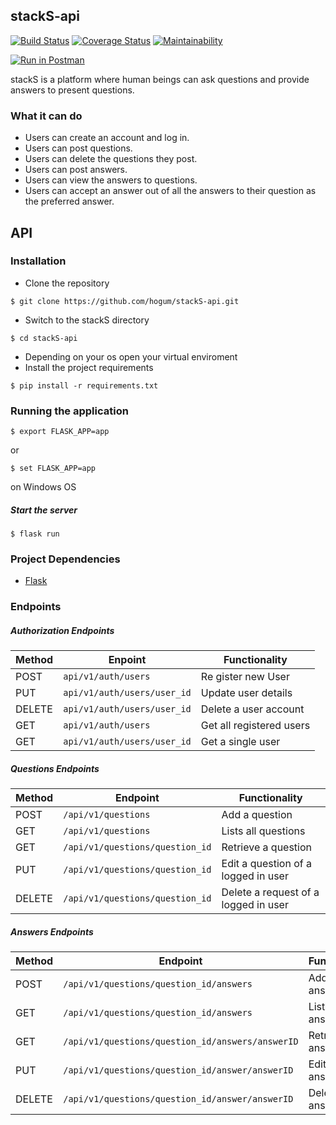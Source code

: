 ## stackS-api

[![Build Status](https://travis-ci.org/hogum/stackS-api.svg?branch=develop)](https://travis-ci.org/hogum/stackS-api)
[![Coverage Status](https://coveralls.io/repos/github/hogum/stackS-api/badge.svg?branch=develop)](https://coveralls.io/github/hogum/stackS-api?branch=develop) [![Maintainability](https://api.codeclimate.com/v1/badges/026466004435ebedbdf8/maintainability)](https://codeclimate.com/github/hogum/stackS-api/maintainability)

[![Run in Postman](https://run.pstmn.io/button.svg)](https://app.getpostman.com/run-collection/faa1bb2518cd81a3e91d)


stackS is a platform where human beings can ask questions and provide answers to present questions.

### What it can do
- Users can create an account and log in.
- Users can post questions.
- Users can delete the questions they post.
- Users can post answers.
- Users can view the answers to questions.
- Users can accept an answer out of all the answers to their question as the preferred answer. 

## API
### Installation
- Clone the repository
```shell
$ git clone https://github.com/hogum/stackS-api.git
```
- Switch to the stackS directory
```shell
$ cd stackS-api
```
- Depending on your os open your virtual enviroment
- Install the project requirements
```shell
$ pip install -r requirements.txt
```

### Running the application
```shell 
$ export FLASK_APP=app
```
or
```shell
$ set FLASK_APP=app
```
on Windows OS
##### Start the server
``` shell
$ flask run
```

### Project Dependencies
- [Flask](http://flask.pocoo.org/)

### Endpoints

##### Authorization Endpoints

Method | Enpoint | Functionality
--- | --- |---
POST | `api/v1/auth/users` | Re gister new User
PUT | `api/v1/auth/users/user_id` | Update user details
DELETE | `api/v1/auth/users/user_id` | Delete a user account
GET | `api/v1/auth/users` | Get all registered users
GET | `api/v1/auth/users/user_id` | Get a single user



##### Questions Endpoints

Method | Endpoint | Functionality
--- | --- | ---
POST | `/api/v1/questions` | Add a question
GET | `/api/v1/questions` | Lists all questions 
GET | `/api/v1/questions/question_id` | Retrieve a question 
PUT | `/api/v1/questions/question_id` | Edit a question of a logged in user
DELETE | `/api/v1/questions/question_id` | Delete a request of a logged in user



##### Answers Endpoints


Method | Endpoint | Functionality
--- | --- | ---
POST | `/api/v1/questions/question_id/answers` | Add an answer
GET | `/api/v1/questions/question_id/answers` | Lists all answers 
GET | `/api/v1/questions/question_id/answers/answerID` | Retrieve an answers 
PUT | `/api/v1/questions/question_id/answer/answerID` | Edit an answer 
DELETE | `/api/v1/questions/question_id/answer/answerID` | Delete an answer
